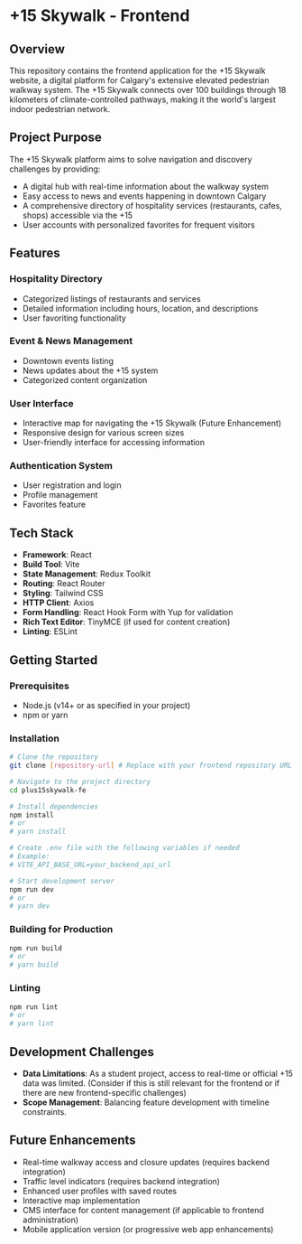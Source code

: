 # +15 Skywalk - Frontend

## Overview

This repository contains the frontend application for the +15 Skywalk website, a digital platform for Calgary's extensive elevated pedestrian walkway system. The +15 Skywalk connects over 100 buildings through 18 kilometers of climate-controlled pathways, making it the world's largest indoor pedestrian network.

## Project Purpose

The +15 Skywalk platform aims to solve navigation and discovery challenges by providing:

- A digital hub with real-time information about the walkway system
- Easy access to news and events happening in downtown Calgary
- A comprehensive directory of hospitality services (restaurants, cafes, shops) accessible via the +15
- User accounts with personalized favorites for frequent visitors

## Features

### Hospitality Directory

- Categorized listings of restaurants and services
- Detailed information including hours, location, and descriptions
- User favoriting functionality

### Event & News Management

- Downtown events listing
- News updates about the +15 system
- Categorized content organization

### User Interface

- Interactive map for navigating the +15 Skywalk (Future Enhancement)
- Responsive design for various screen sizes
- User-friendly interface for accessing information

### Authentication System

- User registration and login
- Profile management
- Favorites feature

## Tech Stack

- **Framework**: React
- **Build Tool**: Vite
- **State Management**: Redux Toolkit
- **Routing**: React Router
- **Styling**: Tailwind CSS
- **HTTP Client**: Axios
- **Form Handling**: React Hook Form with Yup for validation
- **Rich Text Editor**: TinyMCE (if used for content creation)
- **Linting**: ESLint

## Getting Started

### Prerequisites

- Node.js (v14+ or as specified in your project)
- npm or yarn

### Installation

```bash
# Clone the repository
git clone [repository-url] # Replace with your frontend repository URL

# Navigate to the project directory
cd plus15skywalk-fe

# Install dependencies
npm install
# or
# yarn install

# Create .env file with the following variables if needed
# Example:
# VITE_API_BASE_URL=your_backend_api_url

# Start development server
npm run dev
# or
# yarn dev
```

### Building for Production

```bash
npm run build
# or
# yarn build
```

### Linting

```bash
npm run lint
# or
# yarn lint
```

## Development Challenges

- **Data Limitations**: As a student project, access to real-time or official +15 data was limited. (Consider if this is still relevant for the frontend or if there are new frontend-specific challenges)
- **Scope Management**: Balancing feature development with timeline constraints.

## Future Enhancements

- Real-time walkway access and closure updates (requires backend integration)
- Traffic level indicators (requires backend integration)
- Enhanced user profiles with saved routes
- Interactive map implementation
- CMS interface for content management (if applicable to frontend administration)
- Mobile application version (or progressive web app enhancements)
